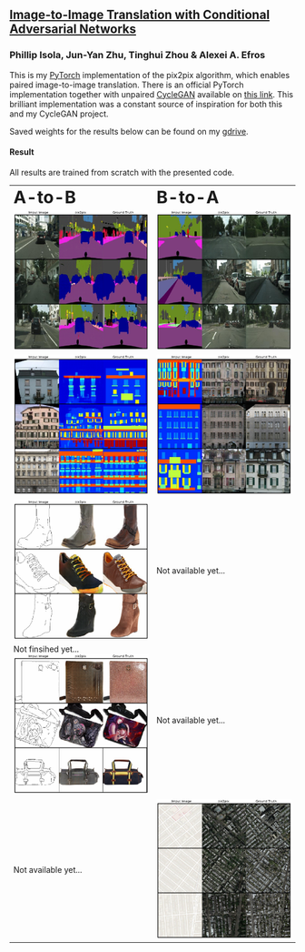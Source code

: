 ## [Image-to-Image Translation with Conditional Adversarial Networks](https://arxiv.org/abs/1611.07004)

### Phillip Isola, Jun-Yan Zhu, Tinghui Zhou & Alexei A. Efros

This is my [PyTorch](https://pytorch.org/) implementation of the pix2pix algorithm, which enables paired image-to-image translation. There is an official PyTorch implementation together with unpaired [CycleGAN](https://arxiv.org/abs/1703.10593) available on [this link](https://github.com/junyanz/pytorch-CycleGAN-and-pix2pix). This brilliant implementation was a constant source of inspiration for both this and my CycleGAN project.

Saved weights for the results below can be found on my [gdrive](https://drive.google.com/drive/folders/1qSebyz5fwMFonhR8-fkDtup8-IwHsOa0?usp=sharing).

#### Result
All results are trained from scratch with the presented code.

<table border="0">
 <tr>
    <td><b style="font-size:30px">A-to-B</b></td>
    <td><b style="font-size:30px">B-to-A</b></td>
 </tr>
 <tr>
    <td><img src="images/result-cityscapes_AtoB.png" width="400"></td>
    <td><img src="images/result-cityscapes_BtoA.png" width="400"></td>
 </tr>
  <tr>
    <td><img src="images/result-facades_AtoB.png" width="400"></td>
    <td><img src="images/result-facades_BtoA.png" width="400"></td>
 </tr>
  <tr>
    <td><img src="images/result-edges2shoes_AtoB.png" width="400"></td>
    <td>Not available yet...</td>
 </tr>
 <tr>
    <td>Not finsihed yet...<br><img src="images/result-edges2handbags_AtoB.png" width="400"></td>
    <td>Not available yet...</td>
 </tr>
 <tr>
    <td>Not available yet...</td>
    <td><img src="images/result-maps_BtoA.png" width="400"></td>
 </tr>
</table>
